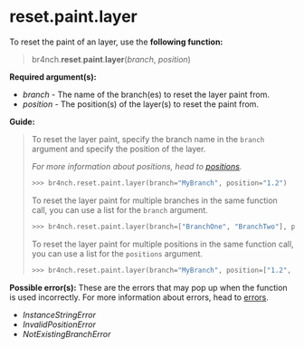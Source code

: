 # reset.paint.layer

To reset the paint of an layer, use the **following function:**

> br4nch.**reset**.**paint**.**layer**(*branch*, *position*)

**Required argument(s):**

- *branch* - The name of the branch(es) to reset the layer paint from.
- *position* - The position(s) of the layer(s) to reset the paint from.

**Guide:**

> To reset the layer paint, specify the branch name in the `branch` argument and specify the position of the layer.
>
> *For more information about positions, head to [positions](../../guides/positions.md).*
>
> ```python
> >>> br4nch.reset.paint.layer(branch="MyBranch", position="1.2")
> ```
>
> To reset the layer paint for multiple branches in the same function call, you can use a list for the `branch` argument.
>
> ```python
> >>> br4nch.reset.paint.layer(branch=["BranchOne", "BranchTwo"], position="1.2")
> ```
>
> To reset the layer paint for multiple positions in the same function call, you can use a list for the `positions` argument.
>
> ```python
> >>> br4nch.reset.paint.layer(branch="MyBranch", position=["1.2", "2.3"])
> ```

**Possible error(s):**
These are the errors that may pop up when the function is used incorrectly.
For more information about errors, head to [errors](../../guides/errors.md).

- *InstanceStringError*
- *InvalidPositionError*
- *NotExistingBranchError*
